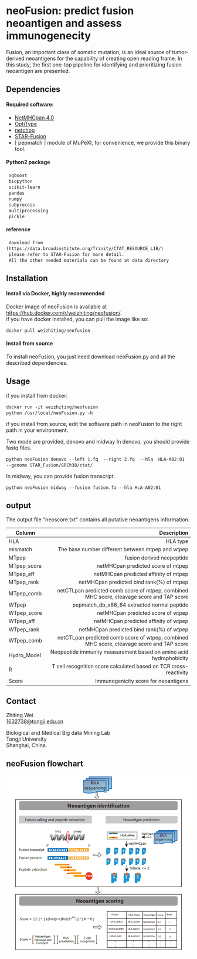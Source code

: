 # neoFusion: predict fusion neoantigen and assess immunogenecity  
  
Fusion, an important class of somatic mutation, is an ideal source of tumor-derived neoantigens for the capability of creating open reading frame. In this study, the first one-top pipeline for identifying and prioritizing fusion neoantigen are presented.            
     
## Dependencies   

#### Required software:  
* [NetMHCpan 4.0](http://www.cbs.dtu.dk/cgi-bin/nph-sw_request?netMHCpan)
* [OptiType](https://github.com/FRED-2/OptiType)
* [netchop](http://www.cbs.dtu.dk/cgi-bin/nph-sw_request?netchop)
* [STAR-Fusion](https://github.com/STAR-Fusion/STAR-Fusion)
* [ pepmatch ]  module of MuPeXI, for convenience, we provide this binary tool.


#### Python2 package     
     xgboost
     biopython
     scikit-learn
     pandas
     numpy
     subprocess
     multiprocessing
     pickle   

#### reference  
     download from (https://data.broadinstitute.org/Trinity/CTAT_RESOURCE_LIB/)    
     please refer to STAR-Fusion for more detail.    
     All the other needed materials can be found at data directory   

## Installation   
#### Install via Docker, highly recommended   
Docker image of neoFusion is available at https://hub.docker.com/r/weizhiting/neofusion/.   
if you have docker installed, you can pull the image like so:   
    
    docker pull weizhiting/neofusion

#### Install from source   
To install  neoFusion, you just need download neoFusion.py and all the described dependencies.


## Usage    
if you install from docker:
    
    docker run -it weizhiting/neofusion
    python /usr/local/neoFusion.py -h   

if you install from source, edit the software path in neoFusion to the right path in your environment.  

Two mode are provided, denovo and midway
In denovo, you should provide fastq files.    
  
    python neoFusion denovo --left 1.fq  --right 2.fq  --hla  HLA-A02:01  --genome STAR_Fusion/GRCh38/ctat/

In midway, you can provide fusion transcript.    
    
    python neoFusion midway --fusion fusion.fa --hla HLA-A02:01     

## output 
The output file "neoscore.txt" contains all putative neoantigens information.

| Column | Description |
| - | -: |
| HLA | HLA type |
| mismatch | The base number different between mtpep and wtpep |
| MTpep | fusion derived neopeptide |
| MTpep_score | netMHCpan predicted score of mtpep |
| MTpep_aff | netMHCpan predicted affinity of mtpep |
| MTpep_rank | netMHCpan predicted bind rank(%) of mtpep |
| MTpep_comb | netCTLpan predicted comb score of mtpep, combined MHC score, cleavage score and TAP score |
| WTpep | pepmatch_db_x86_64 extracted normal peptide |
| WTpep_score |  netMHCpan predicted score of wtpep |
| WTpep_aff | netMHCpan predicted affinity of wtpep |
| WTpep_rank | netMHCpan predicted bind rank(%) of wtpep |
| WTpep_comb | netCTLpan predicted comb score of wtpep, combined MHC score, cleavage score and TAP score |
| Hydro_Model | Neopeptide immunity measurement based on amino acid hydrophobicity |
| R | T cell recognition score calculated based on TCR cross-reactivity |
| Score | Immunogenicity score for neoantigens |

## Contact   

Zhiting Wei   
1632738@tongji.edu.cn

Biological and Medical Big data Mining Lab    
Tongji University    
Shanghai, China.

## neoFusion flowchart
![](workflow.png)




